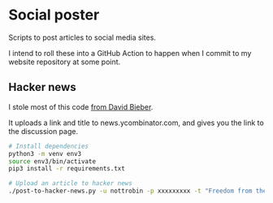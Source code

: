 # Social poster

Scripts to post articles to social media sites.

I intend to roll these into a GitHub Action to happen when I commit to my website repository at some point.

## Hacker news

I stole most of this code [from David Bieber](https://davidbieber.com/snippets/2020-05-02-hackernews-submit/).

It uploads a link and title to news.ycombinator.com, and gives you the link to the discussion page.

``` bash
# Install dependencies
python3 -m venv env3
source env3/bin/activate
pip3 install -r requirements.txt

# Upload an article to hacker news
./post-to-hacker-news.py -u nottrobin -p xxxxxxxxx -t "Freedom from the tyranny of metrics" -l "https://robinwinslow.uk/freedom-from-the-tyranny-of-metrics"
```
